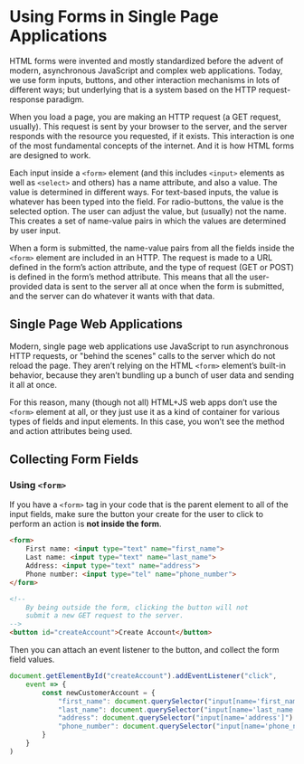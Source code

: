 # Using Forms in Single Page Applications

HTML forms were invented and mostly standardized before the advent of modern, asynchronous JavaScript and complex web applications. Today, we use form inputs, buttons, and other interaction mechanisms in lots of different ways; but underlying that is a system based on the HTTP request-response paradigm.

When you load a page, you are making an HTTP request (a GET request, usually). This request is sent by your browser to the server, and the server responds with the resource you requested, if it exists. This interaction is one of the most fundamental concepts of the internet. And it is how HTML forms are designed to work.

Each input inside a `<form>` element (and this includes `<input>` elements as well as `<select>` and others) has a name attribute, and also a value. The value is determined in different ways. For text-based inputs, the value is whatever has been typed into the field. For radio-buttons, the value is the selected option. The user can adjust the value, but (usually) not the name. This creates a set of name-value pairs in which the values are determined by user input.

When a form is submitted, the name-value pairs from all the fields inside the `<form>` element are included in an HTTP. The request is made to a URL defined in the form’s action attribute, and the type of request (GET or POST) is defined in the form’s method attribute. This means that all the user-provided data is sent to the server all at once when the form is submitted, and the server can do whatever it wants with that data.

## Single Page Web Applications

Modern, single page web applications use JavaScript to run asynchronous HTTP requests, or "behind the scenes" calls to the server which do not reload the page. They aren’t relying on the HTML `<form>` element’s built-in behavior, because they aren’t bundling up a bunch of user data and sending it all at once.

For this reason, many (though not all) HTML+JS web apps don’t use the `<form>` element at all, or they just use it as a kind of container for various types of fields and input elements. In this case, you won’t see the method and action attributes being used.

## Collecting Form Fields

### Using `<form>`

If you have a `<form>` tag in your code that is the parent element to all of the input fields, make sure the button your create for the user to click to perform an action is **not inside the form**.

```html
<form>
    First name: <input type="text" name="first_name">
    Last name: <input type="text" name="last_name">
    Address: <input type="text" name="address">
    Phone number: <input type="tel" name="phone_number">
</form>

<!-- 
    By being outside the form, clicking the button will not
    submit a new GET request to the server.
-->
<button id="createAccount">Create Account</button>
```

Then you can attach an event listener to the button, and collect the form field values.

```js
document.getElementById("createAccount").addEventListener("click",
    event => {
        const newCustomerAccount = {
            "first_name": document.querySelector("input[name='first_name']").value,
            "last_name": document.querySelector("input[name='last_name']").value,
            "address": document.querySelector("input[name='address']").value,
            "phone_number": document.querySelector("input[name='phone_number']").value,
        }
    }
)
```
